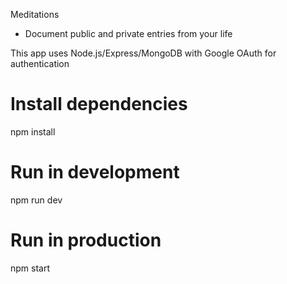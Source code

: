 Meditations

 - Document public and private entries from your life

This app uses Node.js/Express/MongoDB with Google OAuth for authentication

# Install dependencies
npm install

# Run in development
npm run dev 

# Run in production
npm start

